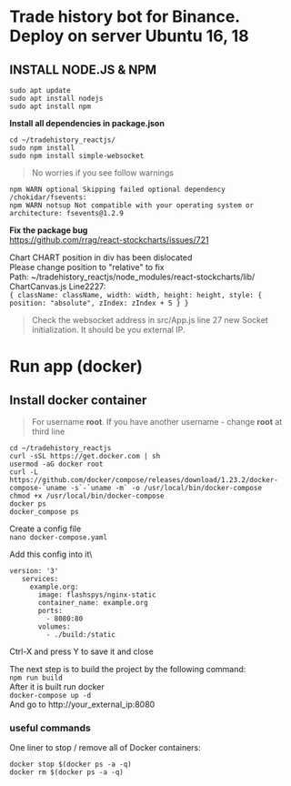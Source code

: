 # Trade history bot for Binance. Deploy on server Ubuntu 16, 18

## INSTALL NODE.JS & NPM

```
sudo apt update
sudo apt install nodejs
sudo apt install npm
```

**Install all dependencies in package.json**
```
cd ~/tradehistory_reactjs/
sudo npm install
sudo npm install simple-websocket
```
> No worries if you see follow warnings
```
npm WARN optional Skipping failed optional dependency /chokidar/fsevents:
npm WARN notsup Not compatible with your operating system or architecture: fsevents@1.2.9
```

**Fix the package bug**\
https://github.com/rrag/react-stockcharts/issues/721

Chart CHART position in div has been dislocated\
Please change position to "relative" to fix\
Path: ~/tradehistory_reactjs/node_modules/react-stockcharts/lib/\
ChartCanvas.js Line2227:\
```{ className: className, width: width, height: height, style: { position: "absolute", zIndex: zIndex + 5 } }```

> Check the websocket address in src/App.js line 27 new Socket initialization. It should be you external IP.

# Run app (docker)
## Install docker container
> For username **root**. If you have another username - change **root** at third line
```
cd ~/tradehistory_reactjs
curl -sSL https://get.docker.com | sh
usermod -aG docker root
curl -L https://github.com/docker/compose/releases/download/1.23.2/docker-compose-`uname -s`-`uname -m` -o /usr/local/bin/docker-compose
chmod +x /usr/local/bin/docker-compose
docker ps
docker_compose ps
```
Create a config file\
```nano docker-compose.yaml```

Add this config into it\
```
version: '3'
   services:
     example.org:
       image: flashspys/nginx-static
       container_name: example.org
       ports:
         - 8080:80
       volumes: 
         - ./build:/static
 ```
 Ctrl-X and press Y to save it and close
 
 The next step is to build the project by the following command:\
 ```npm run build```\
 After it is built run docker\
 ```docker-compose up -d```\
 And go to http://your_external_ip:8080
 
 ### useful commands
 One liner to stop / remove all of Docker containers:
 ```
 docker stop $(docker ps -a -q)
 docker rm $(docker ps -a -q)
```